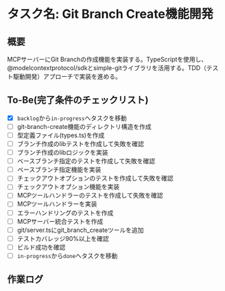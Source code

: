 # タスク名: Git Branch Create機能開発

## 概要

MCPサーバーにGit Branchの作成機能を実装する。TypeScriptを使用し、@modelcontextprotocol/sdkとsimple-gitライブラリを活用する。TDD（テスト駆動開発）アプローチで実装を進める。

## To-Be(完了条件のチェックリスト)

- [x] `backlog`から`in-progress`へタスクを移動
- [ ] git-branch-create機能のディレクトリ構造を作成
- [ ] 型定義ファイル(types.ts)を作成
- [ ] ブランチ作成のlibテストを作成して失敗を確認
- [ ] ブランチ作成のlibロジックを実装
- [ ] ベースブランチ指定のテストを作成して失敗を確認
- [ ] ベースブランチ指定機能を実装
- [ ] チェックアウトオプションのテストを作成して失敗を確認
- [ ] チェックアウトオプション機能を実装
- [ ] MCPツールハンドラーのテストを作成して失敗を確認
- [ ] MCPツールハンドラーを実装
- [ ] エラーハンドリングのテストを作成
- [ ] MCPサーバー統合テストを作成
- [ ] git/server.tsにgit_branch_createツールを追加
- [ ] テストカバレッジ90%以上を確認
- [ ] ビルド成功を確認
- [ ] `in-progress`から`done`へタスクを移動

## 作業ログ